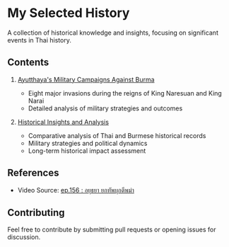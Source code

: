 # My Selected History

A collection of historical knowledge and insights, focusing on significant events in Thai history.

## Contents

1. [Ayutthaya's Military Campaigns Against Burma](military-campaigns/ayutthaya-burma-wars.md)
   - Eight major invasions during the reigns of King Naresuan and King Narai
   - Detailed analysis of military strategies and outcomes

2. [Historical Insights and Analysis](analysis/historical-insights.md)
   - Comparative analysis of Thai and Burmese historical records
   - Military strategies and political dynamics
   - Long-term historical impact assessment

## References

- Video Source: [ep.156 : อยุธยา ยกทัพบุกตีพม่า](https://www.youtube.com/watch?v=pDpsk-YM9Zo)

## Contributing

Feel free to contribute by submitting pull requests or opening issues for discussion.